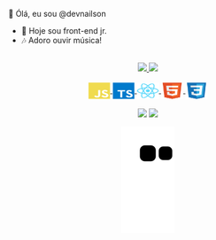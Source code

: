 👋 Ólá, eu sou @devnailson


- 👀 Hoje sou front-end jr.
- 🎶 Adoro ouvir música!
<br/>
<div>
<div align="center">
  <div align="center">
  <a href="https://github.com/nailsonlima">
  <img height="180em" src="https://github-readme-stats.vercel.app/api?username=nailsonlima&show_icons=true&theme=dark&include_all_commits=true&count_private=true"/>
  <img height="180em" src="https://github-readme-stats.vercel.app/api/top-langs/?username=nailsonlima&layout=compact&langs_count=7&theme=dracula"/>
</div>
    
<div style="display: inline_block"><br>
  <img align="center" alt="Rafa-Js" height="30" width="40" src="https://raw.githubusercontent.com/devicons/devicon/master/icons/javascript/javascript-plain.svg">
  <img align="center" alt="Rafa-Ts" height="30" width="40" src="https://raw.githubusercontent.com/devicons/devicon/master/icons/typescript/typescript-plain.svg">
  <img align="center" alt="Rafa-React" height="30" width="40" src="https://raw.githubusercontent.com/devicons/devicon/master/icons/react/react-original.svg">
  <img align="center" alt="Rafa-HTML" height="30" width="40" src="https://raw.githubusercontent.com/devicons/devicon/master/icons/html5/html5-original.svg">
  <img align="center" alt="Rafa-CSS" height="30" width="40" src="https://raw.githubusercontent.com/devicons/devicon/master/icons/css3/css3-original.svg">
</div>
    <br/>
    
 <div> 
  <a href="https://instagram.com/nailsonlr" target="_blank"><img src="https://img.shields.io/badge/-Instagram-%23E4405F?style=for-the-badge&logo=instagram&logoColor=white" target="_blank"></a>
  <a href = "mailto:nailsonlima@gmail.com"><img src="https://img.shields.io/badge/-Gmail-%23333?style=for-the-badge&logo=gmail&logoColor=white" target="_blank"></a>

   ![Snake animation](https://github.com/nailsonlima/nailsonlima/blob/output/github-contribution-grid-snake.svg)
